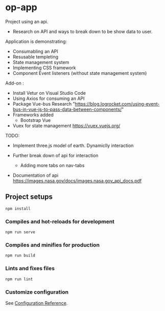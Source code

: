 # op-app
Project using an api. 
- Research on API and ways to break down to be show data to user.


Application is demonstrating:
- Consumabling an API
- Resusable templeting
- State management system
- Implementing CSS framework
- Component Event listeners (without state management system)


Add-on :
- Install Vetur on Visual Studio Code  
- Using Axios for consuming an API
- Package Vue-bus Research "https://blog.logrocket.com/using-event-bus-in-vue-js-to-pass-data-between-components/"
- Frameworks added
   - Bootstrap Vue 
- Vuex for state management https://vuex.vuejs.org/

TODO:
   - Implement three.js model of earth. Dynamiclly interaction
   - Further break down of api for interaction
      - Adding more tabs on nav-tabs

- Documentation of api https://images.nasa.gov/docs/images.nasa.gov_api_docs.pdf
## Project setups
```
npm install
```

### Compiles and hot-reloads for development
```
npm run serve
```

### Compiles and minifies for production
```
npm run build
```

### Lints and fixes files
```
npm run lint
```

### Customize configuration
See [Configuration Reference](https://cli.vuejs.org/config/).
